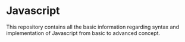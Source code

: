 # Javascript

This repository contains all the basic information regarding syntax and implementation of Javascript from basic to advanced concept.
